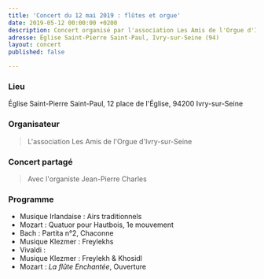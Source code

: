 ```yaml
---
title: 'Concert du 12 mai 2019 : flûtes et orgue'
date: 2019-05-12 00:00:00 +0200
description: Concert organisé par l'association Les Amis de l'Orgue d'Ivry-sur-Seine
adresse: Église Saint-Pierre Saint-Paul, Ivry-sur-Seine (94)
layout: concert
published: false

---
```

### Lieu

Église Saint-Pierre Saint-Paul, 12 place de l'Église, 94200 Ivry-sur-Seine

### Organisateur

> L'association Les Amis de l'Orgue d'Ivry-sur-Seine

### Concert partagé

> Avec l'organiste Jean-Pierre Charles

### Programme

* Musique Irlandaise : Airs traditionnels
* Mozart : Quatuor pour Hautbois, 1e mouvement
* Bach : Partita n°2, Chaconne
* Musique Klezmer : Freylekhs
* Vivaldi : 
* Musique Klezmer : Freylekh & Khosidl
* Mozart : _La flûte Enchantée_, Ouverture